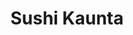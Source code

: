 ---
layout: place
title: "Sushi Kaunta"
permalink: /washington/kent/sushi-kaunta.html
stateAbbr: WA
stateName: Washington
cityName: Kent
seo:
  name: "Sushi Kaunta"
  type: Restaurant
  links: http://www.sushikaunta.com/
description: "Sushi Kaunta serves delicious sushi in Kent, Washington. Try fresh Japanese dishes for a great dining experience. "
place_id: ChIJq08bRXZZkFQRs_u9SvvslCA
photos:
  - name: >-
      places/ChIJq08bRXZZkFQRs_u9SvvslCA/photos/AeeoHcI0_D3a_VmTapKzQH9391DWRXF0ToK7PVm4sMXBkC9YjNtpnHbfAlhdx2TKZ2bT3l9_2JkNB4jJjgker7n2ZyheWMr7hSb7QS75dDdH3FGOaECT7l9802xTZ17GowvHULczHIdpvpZcdP-CDx_j8shhwl-2ed0cpLvQAfZfjb4sXVWSwGYk6v2X8qlEmr5xJDkd2pRIBMoTa911PyyhoMS4o6Vgw73qXq2eoAMBhsZx6CLLGFrfcV8FZxG2XdbG63H_iVfEtDa7kZgGUcg8LuYgPDudcQcMOjTyD1ocw4Lb8WpgCNEdJLtLuxOrl9EP2ce3s0ALpvj7lWvPnHlibmyJk4oScotlBocCJsbQZcqVlj9alkFGNlz9bPAZy03_zwLTjVp4sFaL_t2GpZsZ-y6PMcimlJPCkp4ZZcPG5uY
    widthPx: 4032
    heightPx: 2268
    authorAttributions:
      - displayName: Peggy Fine
        uri: https://maps.google.com/maps/contrib/104422295578033132637
        photoUri: >-
          https://lh3.googleusercontent.com/a-/ALV-UjXjvM36oQNOf8lenq71UTX2WJ0V-etM-uVwNWMA992EgmrO0Yw=s100-p-k-no-mo
    flagContentUri: >-
      https://www.google.com/local/imagery/report/?cb_client=maps_api_places.places_api&image_key=!1e10!2sCIHM0ogKEICAgIC-rP3UcA&hl=en-US
    googleMapsUri: >-
      https://www.google.com/maps/place//data=!3m4!1e2!3m2!1sCIHM0ogKEICAgIC-rP3UcA!2e10!4m2!3m1!1s0x54905976451b4fab:0x2094ecfb4abdfbb3
  - name: >-
      places/ChIJq08bRXZZkFQRs_u9SvvslCA/photos/AeeoHcJI6RUwU9bWAjins_puFHYHRTgZ1ZtgNypwM1QKftCyFajOooi-tdP-pn8z18XmXdc5Gkj6mghSxrR-n-H_B0GIN2hnWIGIzasfbgA0pOWX8S4VLhUhpHlMUJqHQSxJ3L91dwiQAIX6agjSWLg_pJOY6Y1ZDihyB1SrohQPfHhJTVYlHj1Q0XpyghIRlU_RyEDjDm7gmijH3s_Yhm7n0Wn6kDleM_t5spqkR4czZhpHk5Zxi1cEH4IqHgAJXgjSjDlYSXYMvl463t1Djj3IprzpP80JcYPSCuPthVRnbKo_DQ
    widthPx: 3024
    heightPx: 3024
    authorAttributions:
      - displayName: Sushi Kaunta
        uri: https://maps.google.com/maps/contrib/112218432929583751074
        photoUri: >-
          https://lh3.googleusercontent.com/a-/ALV-UjU5zKAxzHERe8BXbEZjFbNZmTKNXRfh86ITF-0lin-vBf_XzDY=s100-p-k-no-mo
    flagContentUri: >-
      https://www.google.com/local/imagery/report/?cb_client=maps_api_places.places_api&image_key=!1e10!2sAF1QipOCslGmurSkBbZ15YULxzfvYWYeqYRW3luEzS2d&hl=en-US
    googleMapsUri: >-
      https://www.google.com/maps/place//data=!3m4!1e2!3m2!1sAF1QipOCslGmurSkBbZ15YULxzfvYWYeqYRW3luEzS2d!2e10!4m2!3m1!1s0x54905976451b4fab:0x2094ecfb4abdfbb3
  - name: >-
      places/ChIJq08bRXZZkFQRs_u9SvvslCA/photos/AeeoHcLWQr3-4XkqQzeudelVYKFWlyAG-7kosjSoMIXeR6QPZPxzkjs_bTJdW4xbMvdyVrFnbR8MIhZqbrLvGdbqQUX4luqZUSPz5417mnDtxffHtQYc46Nz9NDJimJRJ_klIR5BZcFwPEEi290A4mRL1lsUCNHB5D-Ya0wVyJwOhuyfaqpFmVYL5QLWj0meg1-0p9TSqnxzFxrgnDLLvXe0ctY29XPte5K5MU6L_xPF86zuLyE0_rwCctNQ0Fu7vlTpsodnjkdFwjzs36mN5GZPWnrsjhoa_XuhlhBuskC9mFJ7yjNAYdAe7me2KvJ1gNlTtPin71AJlzMBWUSIbB_cGm2xVaut7ct-vWgSu-eGNJm4gPuK6ZLRC2pddv9b8vIZW6QcyW1FLtZ8S67OY6jXYdLKTcY34uK0QKv8jdVghdk2ChIb
    widthPx: 4000
    heightPx: 3000
    authorAttributions:
      - displayName: KUN HU
        uri: https://maps.google.com/maps/contrib/114195610313955212010
        photoUri: >-
          https://lh3.googleusercontent.com/a/ACg8ocIcVoYdTmQ6QdWK75Bob6B-FpDVIanOR0kAGozdwMOtppRKkA=s100-p-k-no-mo
    flagContentUri: >-
      https://www.google.com/local/imagery/report/?cb_client=maps_api_places.places_api&image_key=!1e10!2sCIHM0ogKEICAgMDIs_LXhwE&hl=en-US
    googleMapsUri: >-
      https://www.google.com/maps/place//data=!3m4!1e2!3m2!1sCIHM0ogKEICAgMDIs_LXhwE!2e10!4m2!3m1!1s0x54905976451b4fab:0x2094ecfb4abdfbb3
  - name: >-
      places/ChIJq08bRXZZkFQRs_u9SvvslCA/photos/AeeoHcKZCzHijcZlRkEJIIFIaa0KXS-6-j73V4lzhhAqNFsWWUwzrmM1nm60sjY_lUZlKtzFBk-5kxW4RTjrOzc1_jjxOIDZFBZCqkRNqJmtZTKG0dgRHAIB2SxVGJpiY1_u2QmZ1TIZ4EiugbusRiN2UYkNF1pIDcSd3Kac9Cq27GPW5NKATI-MDn1Ipoy7SMmBRuY4eC4d5BhUP5yQeXJIp_hqyPYkYe5itDj-2j8egiwfDC_O-H5gekAQnCos9oCZFg7qyER6Hr-nfINLMBwW2VoqzsHfrFOllKyQQ9Dia8ya47V6thyuvc_wSMRJQWpG6q71plAF2QOhdfvr9ogFiAGEsSAxagxmV79Xcxm65tzlMw9iiJu1L06zTvz30Co8UVQTYJ61WbUg3qI8G1XDOaElOuNxLFpoen8w4AKQGaBg6Q
    widthPx: 4032
    heightPx: 3024
    authorAttributions:
      - displayName: Jin Yi
        uri: https://maps.google.com/maps/contrib/107178334171227373972
        photoUri: >-
          https://lh3.googleusercontent.com/a-/ALV-UjXrmmWDsnn3t3CedMqITpR87jvHdkk4KZkX7uuBKQIGZk78i7nsWA=s100-p-k-no-mo
    flagContentUri: >-
      https://www.google.com/local/imagery/report/?cb_client=maps_api_places.places_api&image_key=!1e10!2sCIHM0ogKEICAgICDzb2DDA&hl=en-US
    googleMapsUri: >-
      https://www.google.com/maps/place//data=!3m4!1e2!3m2!1sCIHM0ogKEICAgICDzb2DDA!2e10!4m2!3m1!1s0x54905976451b4fab:0x2094ecfb4abdfbb3
  - name: >-
      places/ChIJq08bRXZZkFQRs_u9SvvslCA/photos/AeeoHcJ0GB313Z6TSCu5O1BW_CB1BPN9S2FKN3kGPAxIq-UW7ahdRh-dtqO71dKwyRzTJWpOYHR-RTw8UwRSb1FLHGpz82NBYcGkQtXP47rgXdWCVWRnL5PwCH3GrhisFdnSZupY-tIFaGzntRC4JWTn0h_PxOA4QnwapGyYr3STEBVAxAOT1omAkkb5JYnndMgVoC3YKvpZ_WjlbnPs_GQ9TBqKkJoLD7guP44UPmU6G6ww_QcAya0q-WLI_XVWMRCVL_qRX6LjnpF7DWN-hOsvg2ygr-cVx9U6q1C5KOjeOuzb31LbbqNkJ7o5KR-CEyTLyLPTALlJr6E0NmJSIa5w5xUJTXLeh4HO92XhjbaOSlWmSY8tZWyrzpVReFeS7rip_ayQVMFnVXwXLsN1d7ELdDrqryjDsrjHgGkzT47n5YSMzXmF
    widthPx: 3024
    heightPx: 4032
    authorAttributions:
      - displayName: Sreymom Sok
        uri: https://maps.google.com/maps/contrib/111711927503777635607
        photoUri: >-
          https://lh3.googleusercontent.com/a/ACg8ocJGaYDesZPLbrZfcxnuuaui81vvRJ9e73fmYSkEmo0mnBOglw=s100-p-k-no-mo
    flagContentUri: >-
      https://www.google.com/local/imagery/report/?cb_client=maps_api_places.places_api&image_key=!1e10!2sCIHM0ogKEICAgMCIr8aIiwE&hl=en-US
    googleMapsUri: >-
      https://www.google.com/maps/place//data=!3m4!1e2!3m2!1sCIHM0ogKEICAgMCIr8aIiwE!2e10!4m2!3m1!1s0x54905976451b4fab:0x2094ecfb4abdfbb3
  - name: >-
      places/ChIJq08bRXZZkFQRs_u9SvvslCA/photos/AeeoHcLqc-dcQa4p2zIM_oCYCQOT9f6EONNS_HGv1xtJRv6QUmeN7mVoVfacrnDHgV7eadFys9CWxJ0EdVWLP5B-riYrCYNCOKXvjlrjaK1KlCAcBk5WypMHka3YFUkMtMWGKI_ojWCDBBB4LcX_PhyiisrTPhmZGzVQDK1TJAdg4NjtGb9ksWJ9ts3l3Yafzrl-xMvD9XAzuTiThRQ2d1CShL1LxSgCm8eCGI8o7FebNQexZ1iZURYZUtlLPHjU85jCs78hbxftS5BQNc5fT_G-kKqIfW_8pZIt4AhKdxSxr59jt2ynaG3Ujj_kIsYKTvKrNlMBGwidjwudLOH0BMJRGmVfqDMM64VU5Ef6OuD-XvGK2s3G1N3u39egECk9a3Rmr2L8wTOjimmBYOpoo63Pe8WJOl4LnSRKoHIWA3GVTGQ
    widthPx: 4800
    heightPx: 3600
    authorAttributions:
      - displayName: Daniel Balderas
        uri: https://maps.google.com/maps/contrib/100361246731684169486
        photoUri: >-
          https://lh3.googleusercontent.com/a-/ALV-UjXgnwcFggwWnt9X-SCjQZiFkcXHeTzcMm4oheU3lNsqexxTJBim=s100-p-k-no-mo
    flagContentUri: >-
      https://www.google.com/local/imagery/report/?cb_client=maps_api_places.places_api&image_key=!1e10!2sCIHM0ogKEICAgID92q_EfA&hl=en-US
    googleMapsUri: >-
      https://www.google.com/maps/place//data=!3m4!1e2!3m2!1sCIHM0ogKEICAgID92q_EfA!2e10!4m2!3m1!1s0x54905976451b4fab:0x2094ecfb4abdfbb3
  - name: >-
      places/ChIJq08bRXZZkFQRs_u9SvvslCA/photos/AeeoHcIuhoyWCIIVeSxEwR7P_ibxZVKGvyw-qf378BetrP1YYCsTwca-EHDr07Bj5IM0hXUdmH1CduIJ13C508hF3nDjJVPow3C_nSsaQ6bg9pdddtqZi-ijcD6LFcqCH3gTjEYpXzv3lKEFCbXuOTjVt8a6gZ5FssuFzfsvTCJMfR3-zz8X0D4EYwpwQJEK3bVxW5qS5eaUp9iggoxUbBwdlicks8tWiyN22TjMlHRyl843TbIUAjdxxXln6a1sUaA1gb-OodWUmyRxf1_LiL6YjcuL68okJTwApp-y3T031oAZNf10K3dDA6i-c2Ftdo1KJUGneZJh3TsmyBz74Lru-p4uEz-UDqUQaB3ohI8FSv9L5cjn9a7vGqYYjbjzCYVIfsfEV9nukPFVhAbsC1UMcXghX_6y-5TgPcHdmU-9lwE
    widthPx: 3024
    heightPx: 4032
    authorAttributions:
      - displayName: Fon Tao
        uri: https://maps.google.com/maps/contrib/117863871123504894704
        photoUri: >-
          https://lh3.googleusercontent.com/a/ACg8ocK2zV2-mOi8MnqEsgEtE7YhNgJKVlB7OUVxcfwkJdtWzAFQBA=s100-p-k-no-mo
    flagContentUri: >-
      https://www.google.com/local/imagery/report/?cb_client=maps_api_places.places_api&image_key=!1e10!2sCIHM0ogKEICAgIDbjZm-PA&hl=en-US
    googleMapsUri: >-
      https://www.google.com/maps/place//data=!3m4!1e2!3m2!1sCIHM0ogKEICAgIDbjZm-PA!2e10!4m2!3m1!1s0x54905976451b4fab:0x2094ecfb4abdfbb3
  - name: >-
      places/ChIJq08bRXZZkFQRs_u9SvvslCA/photos/AeeoHcJ75abFSzj4xHL78a99lksUfn_RLTGDarmddmHyglvEyEwNyMe7E3msGOgiiVB3CVFbBq_a0IpF-1aLJISsIomnZ9klF8erOo06s3GzDGsdpaEDjvR7GVzJd-DiLgnmjzji2dG7eY1wMt7A3h2q9XvsUXf3R1UU73mokCk6E33cEyGIAj_aqSmOvce044E1GBI2N0D7jeK4hJy2WiMpwoFZ7xduZoesvyTrpDnFPvGX64LFo47FP3umVRZ7LH0jwsA0bxInUBLV8jFnnkwGR29DTpVm-MyYu6W7Xe2Ye2cuFnjz0WSya4LfEvp75-j3cvzEJgQgh7uDW7rq3u4NVkorNLzOcG31fe_5vuUWbgT1pkqULNIZRmMjwJue-sGNqqCbEN5dUV2WkKwHsgsboNqjQvLLeE2lSRksZns4ELDzKQ
    widthPx: 3000
    heightPx: 4000
    authorAttributions:
      - displayName: J Choi
        uri: https://maps.google.com/maps/contrib/112772874772691983362
        photoUri: >-
          https://lh3.googleusercontent.com/a-/ALV-UjXOZEXIZ1NeuCNiksIy_WwGC41JKbTpUGMVU5GCFZKSfS4-Q__V=s100-p-k-no-mo
    flagContentUri: >-
      https://www.google.com/local/imagery/report/?cb_client=maps_api_places.places_api&image_key=!1e10!2sCIHM0ogKEICAgID3vfqLbg&hl=en-US
    googleMapsUri: >-
      https://www.google.com/maps/place//data=!3m4!1e2!3m2!1sCIHM0ogKEICAgID3vfqLbg!2e10!4m2!3m1!1s0x54905976451b4fab:0x2094ecfb4abdfbb3
  - name: >-
      places/ChIJq08bRXZZkFQRs_u9SvvslCA/photos/AeeoHcKNxZ-KVEQKallGDz77NOSkyLO4gMkyHKKejdmuVv9xWLsAMDbkGzGYwyz6OYysHV710EGbUWUBx-ykgCqQ8FYPGDdqX2oMCH1QsznyryIO2VqTwG6i-gXXdoTtkkAL1nUoc_9T2OdAmf8YvPMDtqSm7-NVnMVd7QyYnkmfA07KWZgKXGtpuZ8hsXf_z0Cennoit-3iJrxi3cBx0hjGZxnUEZstaph86kGXzF0aZlfCcrwMnmVCdnTFmpdP1i9CwBTABufpn1M3WY4BMwlU_avqfxHQnmnUqb1kxNiFksJ-3XQQkbPj7H4WpmS2XyjEy6mypuOUnC_a0B0xZeLvMtyzya_JFp1v8xDjU-_XInaaMMzHSJ8RkLVdHZFx2nH1_fbQuKYqpSPZ2t2q_jkxE2De-y8DlevvOINCKw-sp6zB3LA
    widthPx: 4032
    heightPx: 3024
    authorAttributions:
      - displayName: Jennifer Apacible
        uri: https://maps.google.com/maps/contrib/109445861688243983547
        photoUri: >-
          https://lh3.googleusercontent.com/a-/ALV-UjWUM3wL13-QW8g9oXLNTQT8IHvlTk0prMrbq6f5VHKDvMiD0U7e-g=s100-p-k-no-mo
    flagContentUri: >-
      https://www.google.com/local/imagery/report/?cb_client=maps_api_places.places_api&image_key=!1e10!2sCIHM0ogKEICAgICl3e_99wE&hl=en-US
    googleMapsUri: >-
      https://www.google.com/maps/place//data=!3m4!1e2!3m2!1sCIHM0ogKEICAgICl3e_99wE!2e10!4m2!3m1!1s0x54905976451b4fab:0x2094ecfb4abdfbb3
  - name: >-
      places/ChIJq08bRXZZkFQRs_u9SvvslCA/photos/AeeoHcKlq79D5SlxjKfAbffbpD0oH9iHHeEwq63p--C3_BxQ5HJkz12rEh4xisQGvUYEzknGm-Z3OYlvkppp5zR4XARQGbcwHzMGEPdHX2cqTbTk1yyaMq5FObef5lqaF3OK8pt60MJrzK5iF6a-4oJlE0bZLXr3vFUVZwsW3ESu5AJauFwwlLBxHZkxMj-N-vfn87sR8KIhIjgyIV_kF720tZIgvWgQegWYnTHk03wIpetHMI9ubiihx1jtxcPJ1BU-JueLoq7iYIThpyyKsnjfBGO4Juu9JAjVwfTbShv8qq_Lrwn7cH2OnGzrRqmu3OJ2O_QhPIyPvWJ5YsD-3JefQ9WWHb0HO4PCkMbKopxMaudC62z8prutBo7WeUdYUepUjtqXgT0zK7Jj4qNSRTvYLpkthnKr2gdxFhN0ZDoXL_ou0w
    widthPx: 4080
    heightPx: 3072
    authorAttributions:
      - displayName: Randy Duong
        uri: https://maps.google.com/maps/contrib/103120209201700415376
        photoUri: >-
          https://lh3.googleusercontent.com/a/ACg8ocJawOdqEyStIze3FeU1WsP11OHos1PZ2wZDySqxux60g4_TGw=s100-p-k-no-mo
    flagContentUri: >-
      https://www.google.com/local/imagery/report/?cb_client=maps_api_places.places_api&image_key=!1e10!2sCIHM0ogKEICAgIDXj9a3eQ&hl=en-US
    googleMapsUri: >-
      https://www.google.com/maps/place//data=!3m4!1e2!3m2!1sCIHM0ogKEICAgIDXj9a3eQ!2e10!4m2!3m1!1s0x54905976451b4fab:0x2094ecfb4abdfbb3
address: 202 W Gowe St, Kent, WA 98032, USA
street: 202 W Gowe St
city: Kent
state: WA
zip: '98032'
country: USA
neighborhood: null
latitude: '47.380770'
longitude: '-122.233944'
accessibility_options:
  wheelchairAccessibleParking: true
  wheelchairAccessibleEntrance: true
  wheelchairAccessibleRestroom: true
  wheelchairAccessibleSeating: true
business_status: OPERATIONAL
name: Sushi Kaunta
google_maps_links:
  directionsUri: >-
    https://www.google.com/maps/dir//''/data=!4m7!4m6!1m1!4e2!1m2!1m1!1s0x54905976451b4fab:0x2094ecfb4abdfbb3!3e0
  placeUri: https://maps.google.com/?cid=2347761869801782195
  writeAReviewUri: >-
    https://www.google.com/maps/place//data=!4m3!3m2!1s0x54905976451b4fab:0x2094ecfb4abdfbb3!12e1
  reviewsUri: >-
    https://www.google.com/maps/place//data=!4m4!3m3!1s0x54905976451b4fab:0x2094ecfb4abdfbb3!9m1!1b1
  photosUri: >-
    https://www.google.com/maps/place//data=!4m3!3m2!1s0x54905976451b4fab:0x2094ecfb4abdfbb3!10e5
primary_type: Sushi Restaurant
opening_hours:
  regular: null
  current: null
secondary_opening_hours:
  regular:
    weekdayDescriptions: null
    type: null
  current:
    weekdayDescriptions: null
    type: null
phone: null
price_level: null
price_range: $50 &ndash; $100
rating: '4.9'
rating_count: 188
website: http://www.sushikaunta.com/
reviews: null
parking_options: null
payment_options: null
allow_dogs: null
curbside_pickup: null
delivery: null
dine_in: null
good_for_children: null
good_for_groups: null
good_for_sports: null
live_music: null
menu_for_children: null
outdoor_seating: null
reservable: null
restroom: null
serves_beer: null
serves_breakfast: null
serves_brunch: null
serves_cocktails: null
serves_coffee: null
serves_dinner: null
serves_dessert: null
serves_lunch: null
serves_vegetarian_food: null
serves_wine: null
takeout: null
summary: null

---